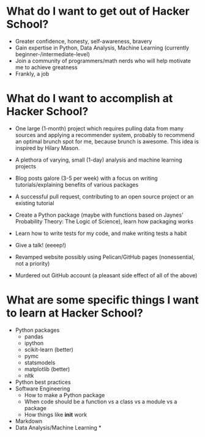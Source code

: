 What do I want to get out of Hacker School?
====================

* Greater confidence, honesty, self-awareness, bravery
* Gain expertise in Python, Data Analysis, Machine Learning (currently beginner-/intermediate-level)
* Join a community of programmers/math nerds who will help motivate me to achieve greatness
* Frankly, a job

What do I want to accomplish at Hacker School?
====================

* One large (1-month) project which requires pulling data from many sources and applying a recommender system, probably to recommend an optimal brunch spot for me, because brunch is awesome. This idea is inspired by Hilary Mason.
* A plethora of varying, small (1-day) analysis and machine learning projects

* Blog posts galore (3-5 per week) with a focus on writing tutorials/explaining benefits of various packages
* A successful pull request, contributing to an open source project or an existing tutorial
* Create a Python package (maybe with functions based on Jaynes’ Probability Theory: The Logic of Science), learn how packaging works
* Learn how to write tests for my code, and make writing tests a habit
* Give a talk! (eeeep!)
* Revamped website possibly using Pelican/GitHub pages (nonessential, not a priority)
* Murdered out GitHub account (a pleasant side effect of all of the above)

What are some specific things I want to learn at Hacker School?
====================

* Python packages
  * pandas
  * ipython
  * scikit-learn (better)
  * pymc
  * statsmodels
  * matplotlib (better)
  * nltk
* Python best practices
* Software Engineering
  * How to make a Python package
  * When code should be a function vs a class vs a module vs a package
  * How things like __init__ work
* Markdown
* Data Analysis/Machine Learning
  * 